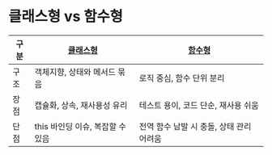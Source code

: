 # 클래스형 vs 함수형
| 구분 | [클래스형](./script-class.js)                         | [함수형](./script-function.js)                                   |
| ---- | -------------------------------- | ---------------------------------------- |
| 구조 | 객체지향, 상태와 메서드 묶음     | 로직 중심, 함수 단위 분리                |
| 장점 | 캡슐화, 상속, 재사용성 유리      | 테스트 용이, 코드 단순, 재사용 쉬움      |
| 단점 | this 바인딩 이슈, 복잡할 수 있음 | 전역 함수 남발 시 충돌, 상태 관리 어려움 |
